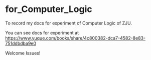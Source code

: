 # for_Computer_Logic

To record my docs for experiment of Computer Logic of ZJU.

You can see docs for experiment at https://www.yuque.com/books/share/4c800382-dca7-4582-8e83-751ddbdba9e0

Welcome Issues!

